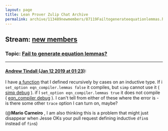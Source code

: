 ```yaml
---
layout: page
title: Lean Prover Zulip Chat Archive 
permalink: archive/113489newmembers/87119Failtogenerateequationlemmas.html
---
```


## Stream: [new members](index.html)
### Topic: [Fail to generate equation lemmas?](87119Failtogenerateequationlemmas.html)

---

#### [Andrew Tindall (Jan 12 2019 at 01:23)](https://leanprover.zulipchat.com/#narrow/stream/113489-new%20members/topic/Fail%20to%20generate%20equation%20lemmas%3F/near/154958586):
I have [a function](https://github.com/flypitch/flypitch/blob/f73127c3ad36e6c2f074a26518dc333f07c1ab85/src/fol.lean#L2071-L2077) that I defined recursively by cases on an inductive type. If i `set_option eqn_compiler.lemmas false` it compiles, but `simp` cannot use it ( [simp debug](https://pastebin.com/Hv6Q2TGW) ). if I `set_option eqn_compiler.lemmas true` it does not compile ( [eqn_compiler debug](https://pastebin.com/fMhF8scv) ). I can't tell from either of these where the error is - is there some other `trace` option I can turn on, maybe? 

(@**Mario Carneiro** , I am also thinking this is a problem that might just disappear when Jesse OKs your pull request defining inductive `dfin`s instead of `fin`s)

